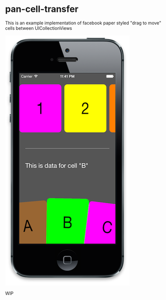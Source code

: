 pan-cell-transfer
=================

This is an example implementation of facebook paper styled "drag to move" cells between UICollectionViews

![alt tag](https://github.com/mayankkumar323/pan-cell-transfer/blob/master/gitHubImages/AppScreen1.png)

WIP
